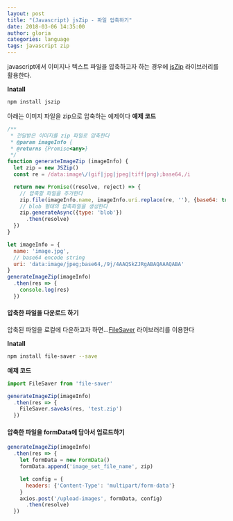 ```yaml
---
layout: post
title: "(Javascript) jsZip - 파일 압축하기"
date: 2018-03-06 14:35:00
author: gloria
categories: language
tags: javascript zip
---
```


javascript에서 이미지나 텍스트 파일을 압축하고자 하는 경우에 [jsZip](https://stuk.github.io/jszip/) 라이브러리를 활용한다.

**Inatall**
```bash
npm install jszip
```

아래는 이미지 파일을 zip으로 압축하는 예제이다
**예제 코드**
```javascript
/**
 * 전달받은 이미지를 zip 파일로 압축한다
 * @param imageInfo {
 * @returns {Promise<any>}
 */
function generateImageZip (imageInfo) {
  let zip = new JSZip()
  const re = /data:image\/(gif|jpg|jpeg|tiff|png);base64,/i

  return new Promise((resolve, reject) => {
    // 압축할 파일을 추가한다
    zip.file(imageInfo.name, imageInfo.uri.replace(re, ''), {base64: true})
    // blob 형태의 압축파일을 생성한다
    zip.generateAsync({type: 'blob'})
      .then(resolve)
  })
}

let imageInfo = {
  name: 'image.jpg',
  // base64 encode string
  uri: 'data:image/jpeg;base64,/9j/4AAQSkZJRgABAQAAAQABA'
}
generateImageZip(imageInfo)
  .then(res => {
    console.log(res)
  })
```

#### 압축한 파일을 다운로드 하기
압축된 파일을 로컬에 다운하고자 하면...[FileSaver](https://github.com/eligrey/FileSaver.js/) 라이브러리를 이용한다

**Inatall**
```bash
npm install file-saver --save
```

**예제 코드**
```javascript
import FileSaver from 'file-saver'

generateImageZip(imageInfo)
  .then(res => {
    FileSaver.saveAs(res, 'test.zip')
  })
```

#### 압축한 파일을 formData에 담아서 업로드하기
```javascript
generateImageZip(imageInfo)
  .then(res => {
    let formData = new FormData()
    formData.append('image_set_file_name', zip)

    let config = {
      headers: {'Content-Type': 'multipart/form-data'}
    }  
    axios.post('/upload-images', formData, config)
      .then(resolve)
  })
```
